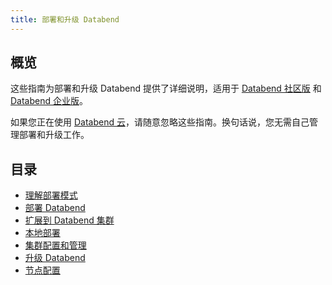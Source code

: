 ```yaml
---
title: 部署和升级 Databend
---
```


## 概览

这些指南为部署和升级 Databend 提供了详细说明，适用于 [Databend 社区版](../00-overview/00-editions/00-dce/index.md) 和 [Databend 企业版](../00-overview/00-editions/01-dee/index.md)。

如果您正在使用 [Databend 云](../00-overview/00-editions/02-dc/index.md)，请随意忽略这些指南。换句话说，您无需自己管理部署和升级工作。

## 目录

- [理解部署模式](00-understanding-deployment-modes.md)
- [部署 Databend](01-deploying-databend.md)
- [扩展到 Databend 集群](02-expanding-to-a-databend-cluster.md)
- [本地部署](03-deploying-local.md)
- [集群配置和管理](11-cluster/index.md)
- [升级 Databend](12-upgrade/index.md)
- [节点配置](13-node-config/index.md)